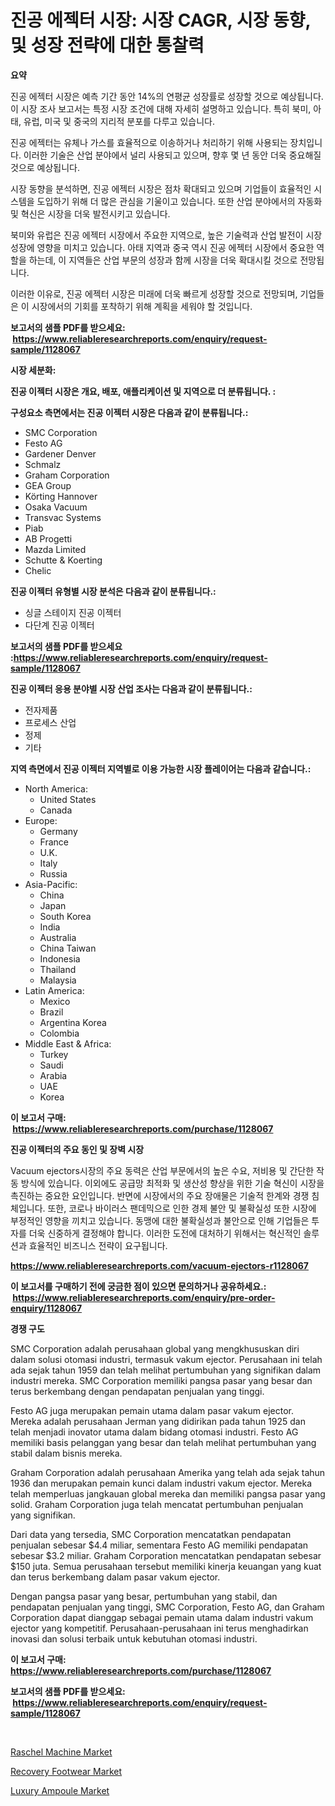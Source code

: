 <p><h1>진공 에젝터 시장: 시장 CAGR, 시장 동향, 및 성장 전략에 대한 통찰력</h1></p><p><strong>요약</strong></p>
<p><p>진공 에젝터 시장은 예측 기간 동안 14%의 연평균 성장률로 성장할 것으로 예상됩니다. 이 시장 조사 보고서는 특정 시장 조건에 대해 자세히 설명하고 있습니다. 특히 북미, 아태, 유럽, 미국 및 중국의 지리적 분포를 다루고 있습니다.</p><p>진공 에젝터는 유체나 가스를 효율적으로 이송하거나 처리하기 위해 사용되는 장치입니다. 이러한 기술은 산업 분야에서 널리 사용되고 있으며, 향후 몇 년 동안 더욱 중요해질 것으로 예상됩니다.</p><p>시장 동향을 분석하면, 진공 에젝터 시장은 점차 확대되고 있으며 기업들이 효율적인 시스템을 도입하기 위해 더 많은 관심을 기울이고 있습니다. 또한 산업 분야에서의 자동화 및 혁신은 시장을 더욱 발전시키고 있습니다.</p><p>북미와 유럽은 진공 에젝터 시장에서 주요한 지역으로, 높은 기술력과 산업 발전이 시장 성장에 영향을 미치고 있습니다. 아태 지역과 중국 역시 진공 에젝터 시장에서 중요한 역할을 하는데, 이 지역들은 산업 부문의 성장과 함께 시장을 더욱 확대시킬 것으로 전망됩니다.</p><p>이러한 이유로, 진공 에젝터 시장은 미래에 더욱 빠르게 성장할 것으로 전망되며, 기업들은 이 시장에서의 기회를 포착하기 위해 계획을 세워야 할 것입니다.</p></p>
<p><strong>보고서의 샘플 PDF를 받으세요: &nbsp;<a href="https://www.reliableresearchreports.com/enquiry/request-sample/1128067">https://www.reliableresearchreports.com/enquiry/request-sample/1128067</a></strong></p>
<p><strong>시장 세분화:</strong></p>
<p><strong> 진공 이젝터 시장은 개요, 배포, 애플리케이션 및 지역으로 더 분류됩니다. :</strong></p>
<p><strong>구성요소 측면에서는 진공 이젝터 시장은 다음과 같이 분류됩니다.:</strong></p>
<p><ul><li>SMC Corporation</li><li>Festo AG</li><li>Gardener Denver</li><li>Schmalz</li><li>Graham Corporation</li><li>GEA Group</li><li>Körting Hannover</li><li>Osaka Vacuum</li><li>Transvac Systems</li><li>Piab</li><li>AB Progetti</li><li>Mazda Limited</li><li>Schutte & Koerting</li><li>Chelic</li></ul></p>
<p><strong> 진공 이젝터 유형별 시장 분석은 다음과 같이 분류됩니다.:</strong></p>
<p><ul><li>싱글 스테이지 진공 이젝터</li><li>다단계 진공 이젝터</li></ul></p>
<p><strong>보고서의 샘플 PDF를 받으세요 :<a href="https://www.reliableresearchreports.com/enquiry/request-sample/1128067">https://www.reliableresearchreports.com/enquiry/request-sample/1128067</a></strong></p>
<p><strong> 진공 이젝터 응용 분야별 시장 산업 조사는 다음과 같이 분류됩니다.:</strong></p>
<p><ul><li>전자제품</li><li>프로세스 산업</li><li>정제</li><li>기타</li></ul></p>
<p><strong>지역 측면에서 진공 이젝터 지역별로 이용 가능한 시장 플레이어는 다음과 같습니다.:</strong></p>
<p><ul>
    <li>
        North America:
        <ul>
            <li>United States</li>
            <li>Canada</li>
        </ul>
    </li>
    <li>
        Europe:
        <ul>
            <li>Germany</li>
            <li>France</li>
            <li>U.K.</li>
            <li>Italy</li>
            <li>Russia</li>
        </ul>
    </li>
    <li>
        Asia-Pacific:
        <ul>
            <li>China</li>
            <li>Japan</li>
            <li>South Korea</li>
            <li>India</li>
            <li>Australia</li>
            <li>China Taiwan</li>
            <li>Indonesia</li>
            <li>Thailand</li>
            <li>Malaysia</li>
        </ul>
    </li>
    <li>
        Latin America:
        <ul>
            <li>Mexico</li>
            <li>Brazil</li>
            <li>Argentina Korea</li>
            <li>Colombia</li>
        </ul>
    </li>
    <li>
        Middle East & Africa:
        <ul>
            <li>Turkey</li>
            <li>Saudi</li>
            <li>Arabia</li>
            <li>UAE</li>
            <li>Korea</li>
        </ul>
    </li>
    </ul></p>
<p><strong>이 보고서 구매: &nbsp;<a href="https://www.reliableresearchreports.com/purchase/1128067">https://www.reliableresearchreports.com/purchase/1128067</a></strong></p>
<p><strong>진공 이젝터의 주요 동인 및 장벽 시장</strong></p>
<p><p>Vacuum ejectors시장의 주요 동력은 산업 부문에서의 높은 수요, 저비용 및 간단한 작동 방식에 있습니다. 이외에도 공급망 최적화 및 생산성 향상을 위한 기술 혁신이 시장을 촉진하는 중요한 요인입니다. 반면에 시장에서의 주요 장애물은 기술적 한계와 경쟁 침체입니다. 또한, 코로나 바이러스 팬데믹으로 인한 경제 불안 및 불확실성 또한 시장에 부정적인 영향을 끼치고 있습니다. 동맹에 대한 불확실성과 불안으로 인해 기업들은 투자를 더욱 신중하게 결정해야 합니다. 이러한 도전에 대처하기 위해서는 혁신적인 솔루션과 효율적인 비즈니스 전략이 요구됩니다.</p></p>
<p><strong><a href="https://www.reliableresearchreports.com/vacuum-ejectors-r1128067">https://www.reliableresearchreports.com/vacuum-ejectors-r1128067</a></strong></p>
<p><strong>이 보고서를 구매하기 전에 궁금한 점이 있으면 문의하거나 공유하세요.: &nbsp;<a href="https://www.reliableresearchreports.com/enquiry/pre-order-enquiry/1128067">https://www.reliableresearchreports.com/enquiry/pre-order-enquiry/1128067</a></strong></p>
<p><strong>경쟁 구도</strong></p>
<p><p>SMC Corporation adalah perusahaan global yang mengkhususkan diri dalam solusi otomasi industri, termasuk vakum ejector. Perusahaan ini telah ada sejak tahun 1959 dan telah melihat pertumbuhan yang signifikan dalam industri mereka. SMC Corporation memiliki pangsa pasar yang besar dan terus berkembang dengan pendapatan penjualan yang tinggi.</p><p>Festo AG juga merupakan pemain utama dalam pasar vakum ejector. Mereka adalah perusahaan Jerman yang didirikan pada tahun 1925 dan telah menjadi inovator utama dalam bidang otomasi industri. Festo AG memiliki basis pelanggan yang besar dan telah melihat pertumbuhan yang stabil dalam bisnis mereka.</p><p>Graham Corporation adalah perusahaan Amerika yang telah ada sejak tahun 1936 dan merupakan pemain kunci dalam industri vakum ejector. Mereka telah memperluas jangkauan global mereka dan memiliki pangsa pasar yang solid. Graham Corporation juga telah mencatat pertumbuhan penjualan yang signifikan.</p><p>Dari data yang tersedia, SMC Corporation mencatatkan pendapatan penjualan sebesar $4.4 miliar, sementara Festo AG memiliki pendapatan sebesar $3.2 miliar. Graham Corporation mencatatkan pendapatan sebesar $150 juta. Semua perusahaan tersebut memiliki kinerja keuangan yang kuat dan terus berkembang dalam pasar vakum ejector.</p><p>Dengan pangsa pasar yang besar, pertumbuhan yang stabil, dan pendapatan penjualan yang tinggi, SMC Corporation, Festo AG, dan Graham Corporation dapat dianggap sebagai pemain utama dalam industri vakum ejector yang kompetitif. Perusahaan-perusahaan ini terus menghadirkan inovasi dan solusi terbaik untuk kebutuhan otomasi industri.</p></p>
<p><strong>이 보고서 구매: &nbsp; <a href="https://www.reliableresearchreports.com/purchase/1128067">https://www.reliableresearchreports.com/purchase/1128067</a></strong></p>
<p><strong>보고서의 샘플 PDF를 받으세요: &nbsp;<a href="https://www.reliableresearchreports.com/enquiry/request-sample/1128067">https://www.reliableresearchreports.com/enquiry/request-sample/1128067</a></strong><strong></strong></p>
<p>&nbsp;</p>
<p><p><a href="https://github.com/ChiragRP21/Market-Research-Report-List-4/blob/main/raschel-machine-market.md">Raschel Machine Market</a></p><p><a href="https://www.linkedin.com/pulse/analyzing-recovery-footwear-market-global-industry-perspective-eseyf?trackingId=drudnw%2BvqIsRTgzbjP9g%2FQ%3D%3D">Recovery Footwear Market</a></p><p><a href="https://www.linkedin.com/pulse/luxury-ampoule-market-outlook-industry-overview-forecast-2024-gndaf?trackingId=4ILLMvhtevHt9qwx%2FeosrQ%3D%3D">Luxury Ampoule Market</a></p></p>